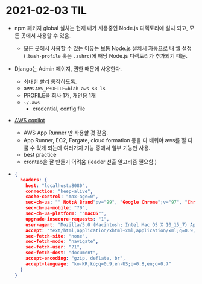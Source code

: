 # 2021-02-03 TIL

- npm 패키지 global 설치는 현재 내가 사용중인 Node.js 디렉토리에 설치 되고, 모든 곳에서 사용할 수 있음.
  - 모든 곳에서 사용할 수 있는 이유는 보통 Node.js 설치시 자동으로 내 쉘 설정(`.bash-profile` 혹은 `.zshrc`)에 해당 Node.js 디렉토리가 추가되기 때문.

- Django는 Admin 페이지, 권한 때문에 사용한다.  
  - 최대한 빨리 동작하도록.  
  - aws `AWS_PROFILE=blah aws s3 ls`
  - PROFILE을 회사 1개, 개인용 1개  
  - `~/.aws`  
    - credential, config file
- [AWS copilot](https://aws.github.io/copilot-cli/)
  - AWS App Runner 만 사용할 것 같음.
  - App Runner, EC2, Fargate, cloud formation 등을 다 배워야 aws를 잘 다룰 수 있게 되는데 여러가지 기능 중에서 일부 기능만 사용.
  - best practice
  - crontab을 잘 만들기 어려움 (leader 선출 알고리즘 필요함.)

- ``` json
  { 
    headers: {
      host: "localhost:8080",
      connection: "keep-alive",
      cache-control: "max-age=0",
      sec-ch-ua: "" Not;A Brand";v="99", "Google Chrome";v="97", "Chromium";v="97"",
      sec-ch-ua-mobile: "?0",
      sec-ch-ua-platform: ""macOS"",
      upgrade-insecure-requests: "1",
      user-agent: "Mozilla/5.0 (Macintosh; Intel Mac OS X 10_15_7) AppleWebKit/537.36 (KHTML, like Gecko) Chrome/97.0.4692.99 Safari/537.36",
      accept: "text/html,application/xhtml+xml,application/xml;q=0.9,image/avif,image/webp,image/apng,*/*;q=0.8,application/signed-exchange;v=b3;q=0.9",
      sec-fetch-site: "none",
      sec-fetch-mode: "navigate",
      sec-fetch-user: "?1",
      sec-fetch-dest: "document",
      accept-encoding: "gzip, deflate, br",
      accept-language: "ko-KR,ko;q=0.9,en-US;q=0.8,en;q=0.7"
    }
  }
  ```
